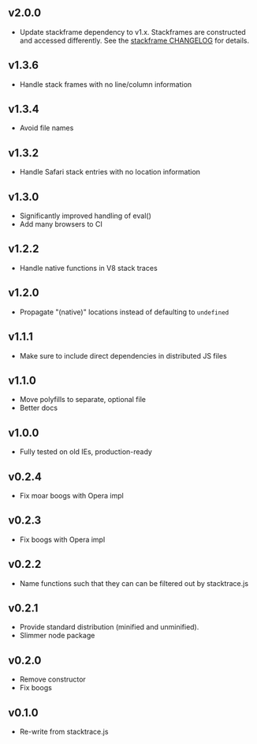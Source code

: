 ## v2.0.0

* Update stackframe dependency to v1.x. Stackframes are constructed and accessed differently. See
  the [stackframe CHANGELOG](https://github.com/stacktracejs/stackframe/blob/master/CHANGELOG.md#v10x) for details.

## v1.3.6

* Handle stack frames with no line/column information

## v1.3.4

* Avoid <anonymous> file names

## v1.3.2

* Handle Safari stack entries with no location information

## v1.3.0

* Significantly improved handling of eval()
* Add many browsers to CI

## v1.2.2

* Handle native functions in V8 stack traces

## v1.2.0

* Propagate "(native)" locations instead of defaulting to `undefined`

## v1.1.1

* Make sure to include direct dependencies in distributed JS files

## v1.1.0

* Move polyfills to separate, optional file
* Better docs

## v1.0.0

* Fully tested on old IEs, production-ready

## v0.2.4

* Fix moar boogs with Opera impl

## v0.2.3

* Fix boogs with Opera impl

## v0.2.2

* Name functions such that they can can be filtered out by stacktrace.js

## v0.2.1

* Provide standard distribution (minified and unminified).
* Slimmer node package

## v0.2.0

* Remove constructor
* Fix boogs

## v0.1.0

* Re-write from stacktrace.js

